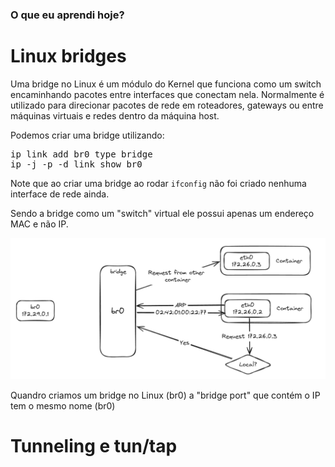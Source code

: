 ### O que eu aprendi hoje?

# Linux bridges

Uma bridge no Linux é um módulo do Kernel  que funciona como um switch encaminhando pacotes entre interfaces que conectam nela. Normalmente é utilizado para direcionar pacotes de rede em roteadores, gateways ou entre máquinas virtuais e redes dentro da máquina host.

Podemos criar uma bridge utilizando:

<pre>
ip link add br0 type bridge
ip -j -p -d link show br0
</pre>

Note que ao criar uma bridge ao rodar `ifconfig` não foi criado nenhuma interface de rede ainda.

Sendo a bridge como um "switch" virtual ele possui apenas um endereço MAC e não IP.

<img src="./assets/02.png">

Quandro criamos um bridge no Linux (br0) a "bridge port" que contém o IP tem o mesmo nome (br0)

# Tunneling e tun/tap